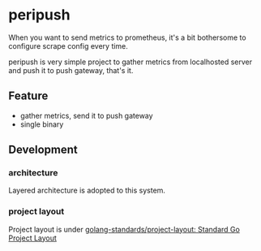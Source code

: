 # peripush

When you want to send metrics to prometheus, it's a bit bothersome to configure scrape config every time.

peripush is very simple project to gather metrics from localhosted server and push it to push gateway, that's it.

## Feature
- gather metrics, send it to push gateway  
- single binary

## Development

### architecture

Layered architecture is adopted to this system.

### project layout

Project layout is under [golang-standards/project-layout: Standard Go Project Layout](https://github.com/golang-standards/project-layout)